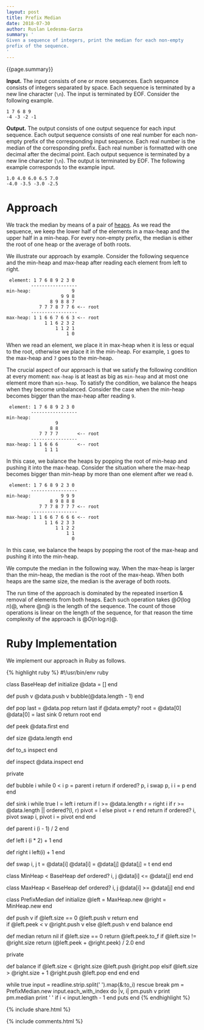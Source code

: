 ```yaml
---
layout: post
title: Prefix Median
date: 2018-07-30
author: Ruslan Ledesma-Garza
summary: '
Given a sequence of integers, print the median for each non-empty
prefix of the sequence.
'
---
```


{{page.summary}}

**Input.**
The input consists of one or more sequences.  Each sequence consists
of integers separated by space.  Each sequence is terminated by a new
line character (`\n`).  The input is terminated by EOF.  Consider the
following example.

```asciidoc
1 7 6 8 9
-4 -3 -2 -1
```

**Output.**
The output consists of one output sequence for each input sequence.
Each output sequence consists of one real number for each non-empty
prefix of the corresponding input sequence.  Each real number is the
median of the corresponding prefix.  Each real number is formatted with
one decimal after the decimal point.  Each output sequence is
terminated by a new line character (`\n`).  The output is terminated
by EOF.  The following example corresponds to the example input.

```asciidoc
1.0 4.0 6.0 6.5 7.0
-4.0 -3.5 -3.0 -2.5
```

# Approach

We track the median by means of a pair of
[heaps](https://en.wikipedia.org/wiki/Heap_(data_structure)).  As we
read the sequence, we keep the lower half of the elements in a
max-heap and the upper half in a min-heap.  For every non-empty
prefix, the median is either the root of one heap or the average of
both roots.

We illustrate our approach by example.  Consider the following
sequence and the min-heap and max-heap after reading each element from
left to right.

```asciidoc
 element: 1 7 6 8 9 2 3 0
         -----------------
min-heap:               9
                    9 9 8
                8 9 8 8 7
            7 7 7 8 7 7 6 <-- root
         -----------------
max-heap: 1 1 6 6 7 6 6 3 <-- root
              1 1 6 2 3 2
                  1 1 2 1
                      1 0
```

When we read an element, we place it in max-heap when it is less or
equal to the root, otherwise we place it in the min-heap.  For
example, `1` goes to the max-heap and `7` goes to the min-heap.

The crucial aspect of our approach is that we satisfy the following
condition at every moment: `max-heap` is at least as big as `min-heap`
and at most one element more than `min-heap`.  To satisfy the
condition, we balance the heaps when they become unbalanced.  Consider
the case when the min-heap becomes bigger than the max-heap after
reading `9`.

```asciidoc
 element: 1 7 6 8 9 2 3 0
         -----------------
min-heap:                
                  9      
                8 8      
            7 7 7 7       <-- root
         -----------------
max-heap: 1 1 6 6 6       <-- root
              1 1 1     
```

In this case, we balance the heaps by popping the root of min-heap and
pushing it into the max-heap.  Consider the situation where the max-heap
becomes bigger than min-heap by more than one element after we
read `0`.

```asciidoc
 element: 1 7 6 8 9 2 3 0
         -----------------
min-heap:           9 9 9
                8 9 8 8 8
            7 7 7 8 7 7 7 <-- root
         -----------------
max-heap: 1 1 6 6 7 6 6 6 <-- root
              1 1 6 2 3 3
                  1 1 2 2
                      1 1
                        0
```

In this case, we balance the heaps by popping the root of the max-heap
and pushing it into the min-heap.

We compute the median in the following way.  When the max-heap is
larger than the min-heap, the median is the root of the max-heap.
When both heaps are the same size, the median is the average of both
roots.

The run time of the approach is dominated by the repeated insertion &
removal of elements from both heaps.  Each such operation takes
$@O(\text{log}\,n)@$, where $@n@$ is the length of the sequence.  The
count of those operations is linear on the length of the sequence, for
that reason the time complexity of the approach is
$@O(n\,\text{log}\,n)@$.

# Ruby Implementation

We implement our approach in Ruby as follows.

{% highlight ruby %}
#!/usr/bin/env ruby

class BaseHeap
  def initialize
    @data = []
  end

  def push v
    @data.push v
    bubble(@data.length - 1)
  end

  def pop
    last = @data.pop
    return last if @data.empty?
    root = @data[0]
    @data[0] = last
    sink 0
    return root
  end

  def peek
    @data.first
  end

  def size
    @data.length
  end

  def to_s
    inspect
  end

  def inspect
    @data.inspect
  end

  private

  def bubble i
    while 0 < i
      p = parent i
      return if ordered? p, i
      swap p, i
      i = p
    end
  end

  def sink i
    while true
      l = left i
      return if l >= @data.length
      r = right i
      if r >= @data.length || ordered?(l, r)
        pivot = l
      else
        pivot = r
      end
      return if ordered? i, pivot
      swap i, pivot
      i = pivot
    end
  end

  def parent i
    (i - 1) / 2
  end

  def left i
    (i * 2) + 1
  end

  def right i
    left(i) + 1
  end

  def swap i, j
    t = @data[i]
    @data[i] = @data[j]
    @data[j] = t
  end
end

class MinHeap < BaseHeap
  def ordered? i, j
    @data[i] <= @data[j]
  end
end

class MaxHeap < BaseHeap
  def ordered? i, j
    @data[i] >= @data[j]
  end
end

class PrefixMedian
  def initialize
    @left = MaxHeap.new
    @right = MinHeap.new
  end

  def push v
    if @left.size == 0
      @left.push v
      return
    end     
    if @left.peek < v
      @right.push v
    else
      @left.push v
    end
    balance
  end

  def median
    return nil if @left.size == 0
    return @left.peek.to_f if @left.size != @right.size
    return (@left.peek + @right.peek) / 2.0
  end

  private

  def balance
    if @left.size < @right.size
      @left.push @right.pop
    elsif @left.size > @right.size + 1
      @right.push @left.pop
    end
  end
end

while true
  input = readline.strip.split(' ').map(&:to_i) rescue break
  pm = PrefixMedian.new
  input.each_with_index do |v, i|
    pm.push v
    print pm.median
    print ' ' if i < input.length - 1
  end
  puts
end
{% endhighlight %}


{% include share.html %}

{% include comments.html %}
